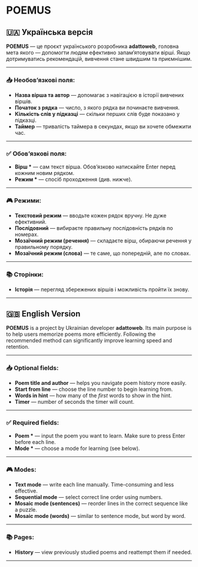 # POEMUS

## 🇺🇦 Українська версія

**POEMUS** — це проєкт українського розробника **adattoweb**, головна мета якого — допомогти людям ефективно запам’ятовувати вірші. Якщо дотримуватись рекомендацій, вивчення стане швидшим та приємнішим.

---

### 📥 Необов’язкові поля:

- **Назва вірша та автор** — допомагає з навігацією в історії вивчених віршів.
- **Початок з рядка** — число, з якого рядка ви починаєте вивчення.
- **Кількість слів у підказці** — скільки перших слів буде показано у підказці.
- **Таймер** — тривалість таймера в секундах, якщо ви хочете обмежити час.

---

### ✅ Обов’язкові поля:

- **Вірш \*** — сам текст вірша. Обов’язково натискайте Enter перед кожним новим рядком.
- **Режим \*** — спосіб проходження (див. нижче).

---

### 🎮 Режими:

- **Текстовий режим** — вводьте кожен рядок вручну. Не дуже ефективний.
- **Послідовний** — вибираєте правильну послідовність рядків по номерах.
- **Мозаїчний режим (речення)** — складаєте вірш, обираючи речення у правильному порядку.
- **Мозаїчний режим (слова)** — те саме, що попередній, але по словах.

---

### 📚 Сторінки:

- **Історія** — перегляд збережених віршів і можливість пройти їх знову.

---

## 🇬🇧 English Version

**POEMUS** is a project by Ukrainian developer **adattoweb**. Its main purpose is to help users memorize poems more efficiently. Following the recommended method can significantly improve learning speed and retention.

---

### 📥 Optional fields:

- **Poem title and author** — helps you navigate poem history more easily.
- **Start from line** — choose the line number to begin learning from.
- **Words in hint** — how many of the *first* words to show in the hint.
- **Timer** — number of seconds the timer will count.

---

### ✅ Required fields:

- **Poem \*** — input the poem you want to learn. Make sure to press Enter before each line.
- **Mode \*** — choose a mode for learning (see below).

---

### 🎮 Modes:

- **Text mode** — write each line manually. Time-consuming and less effective.
- **Sequential mode** — select correct line order using numbers.
- **Mosaic mode (sentences)** — reorder lines in the correct sequence like a puzzle.
- **Mosaic mode (words)** — similar to sentence mode, but word by word.

---

### 📚 Pages:

- **History** — view previously studied poems and reattempt them if needed.

---
